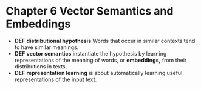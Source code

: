 # Chapter 6 Vector Semantics and Embeddings

* **DEF** **distributional hypothesis** Words that occur in similar contexts tend to have similar meanings.
* **DEF** **vector semantics** instantiate the hypothesis by learning representations of the meaning of words, or **embeddings,** from their distributions in texts.
* **DEF** **representation learning** is about automatically learning useful representations of the input text.


